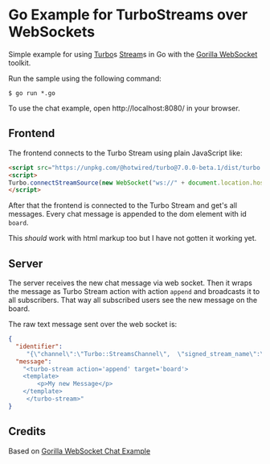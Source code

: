 # Go Example for TurboStreams over WebSockets

Simple example for using [Turbo](https://turbo.hotwire.dev/)s [Stream](https://turbo.hotwire.dev/reference/streams)s in Go with the [Gorilla WebSocket](https://github.com/gorilla/websocket) toolkit.

Run the sample using the following command:

    $ go run *.go

To use the chat example, open http://localhost:8080/ in your browser.

## Frontend
The frontend connects to the Turbo Stream using plain JavaScript like:

```html
<script src="https://unpkg.com/@hotwired/turbo@7.0.0-beta.1/dist/turbo.es5-umd.js" ></script>
<script>
Turbo.connectStreamSource(new WebSocket("ws://" + document.location.host + "/ws"));
</script>
```

After that the frontend is connected to the Turbo Stream and get's all messages. Every chat message is appended to the dom element with id `board`.

This _should_ work with html markup too but I have not gotten it working yet.

## Server

The server receives the new chat message via web socket. Then it wraps the message as Turbo Stream action with action `append` and broadcasts it to all subscribers. That way all subscribed users see the new message on the board.

The raw text message sent over the web socket is:
```json
{ 
  "identifier": 
     "{\"channel\":\"Turbo::StreamsChannel\",  \"signed_stream_name\":\"**mysignature**\"}",
  "message":
    "<turbo-stream action='append' target='board'>
  	<template>
  		<p>My new Message</p>
  	</template>
     </turbo-stream>"
}
```

## Credits

Based on [Gorilla WebSocket Chat Example](https://github.com/gorilla/websocket/tree/master/examples/chat)
